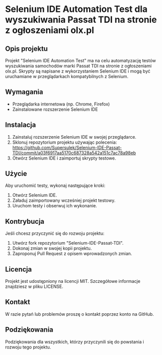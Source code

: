 # Selenium IDE Automation Test dla wyszukiwania Passat TDI na stronie z ogłoszeniami olx.pl

## Opis projektu
Projekt "Selenium IDE Automation Test" ma na celu automatyzację testów wyszukiwania samochodów marki Passat TDI na stronie z ogłoszeniami olx.pl. Skrypty są napisane z wykorzystaniem Selenium IDE i mogą być uruchamiane w przeglądarkach kompatybilnych z Selenium.

## Wymagania
- Przeglądarka internetowa (np. Chrome, Firefox)
- Zainstalowane rozszerzenie Selenium IDE

## Instalacja
1. Zainstaluj rozszerzenie Selenium IDE w swojej przeglądarce.
2. Sklonuj repozytorium projektu używając polecenia:  https://github.com/Supersulek/Selenium-IDE-Passat-TDI/commit/a03f6917aa5170c687328a542a151c7ac78a98eb
3. Otwórz Selenium IDE i zaimportuj skrypty testowe.

## Użycie
Aby uruchomić testy, wykonaj następujące kroki:
1. Otwórz Selenium IDE.
2. Załaduj zaimportowany wcześniej projekt testowy.
3. Uruchom testy i obserwuj ich wykonanie.

## Kontrybucja
Jeśli chcesz przyczynić się do rozwoju projektu:
1. Utwórz fork repozytorium "Selenium-IDE-Passat-TDI". 
2. Dokonaj zmian w swojej kopii projektu. 
3. Zaproponuj Pull Request z opisem wprowadzonych zmian.

## Licencja
Projekt jest udostępniony na licencji MIT. Szczegółowe informacje znajdziesz w pliku LICENSE.

## Kontakt
W razie pytań lub problemów proszę o kontakt poprzez konto na GitHub.

## Podziękowania
Podziękowania dla wszystkich, którzy przyczynili się do powstania i rozwoju tego projektu.
